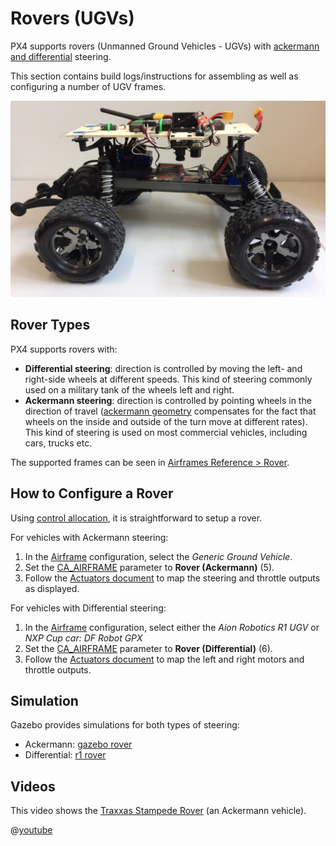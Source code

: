 # Rovers (UGVs)

PX4 supports rovers (Unmanned Ground Vehicles - UGVs) with [ackermann and differential](#rover-types) steering.

This section contains build logs/instructions for assembling as well as configuring a number of UGV frames.

![Traxxas Rover Picture](../../assets/airframes/rover/traxxas_stampede_vxl/final_side.jpg)

## Rover Types

PX4 supports rovers with:

- **Differential steering**: direction is controlled by moving the left- and right-side wheels at different speeds. This kind of steering commonly used on a military tank of the wheels left and right.
- **Ackermann steering**: direction is controlled by pointing wheels in the direction of travel ([ackermann geometry](https://en.wikipedia.org/wiki/Ackermann_steering_geometry) compensates for the fact that wheels on the inside and outside of the turn move at different rates). This kind of steering is used on most commercial vehicles, including cars, trucks etc.

The supported frames can be seen in [Airframes Reference > Rover](../airframes/airframe_reference.md#rover).


## How to Configure a Rover

Using [control allocation](../config/actuators.md), it is straightforward to setup a rover.

For vehicles with Ackermann steering:

1. In the [Airframe](../config/airframe.md) configuration, select the *Generic Ground Vehicle*.
1. Set the [CA_AIRFRAME](../advanced_config/parameter_reference.md#CA_AIRFRAME) parameter to **Rover (Ackermann)** (5).
1. Follow the [Actuators document](../config/actuators.md) to map the steering and throttle outputs as displayed.

For vehicles with Differential steering:

1. In the [Airframe](../config/airframe.md) configuration, select either the _Aion Robotics R1 UGV_ or _NXP Cup car: DF Robot GPX_
1. Set the [CA_AIRFRAME](../advanced_config/parameter_reference.md#CA_AIRFRAME) parameter to **Rover (Differential)** (6).
1. Follow the [Actuators document](../config/actuators.md) to map the left and right motors and throttle outputs.


## Simulation

Gazebo provides simulations for both types of steering:

- Ackermann: [gazebo rover](../simulation/gazebo_vehicles.md#ackermann-ugv)
- Differential: [r1 rover](../simulation/gazebo_vehicles.md#differential-ugv)

## Videos

This video shows the [Traxxas Stampede Rover](../frames_rover/traxxas_stampede.md) (an Ackermann vehicle).

@[youtube](https://youtu.be/N3HvSKS3nCw)
